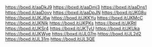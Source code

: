 <a href="https://boxd.it/aaDkJ9">https://boxd.it/aaDkJ9</a>
<a href="https://boxd.it/aaDmj3">https://boxd.it/aaDmj3</a>
<a href="https://boxd.it/aaDns1">https://boxd.it/aaDns1</a>
<a href="https://boxd.it/aaDovv">https://boxd.it/aaDovv</a>
<a href="https://boxd.it/aaDpJN">https://boxd.it/aaDpJN</a>
<a href="https://boxd.it/JKG8u">https://boxd.it/JKG8u</a>
<a href="https://boxd.it/JKJ6w">https://boxd.it/JKJ6w</a>
<a href="https://boxd.it/JKKYu">https://boxd.it/JKKYu</a>
<a href="https://boxd.it/JKMcC">https://boxd.it/JKMcC</a>
<a href="https://boxd.it/JKNIk">https://boxd.it/JKNIk</a>
<a href="https://boxd.it/JKPKs">https://boxd.it/JKPKs</a>
<a href="https://boxd.it/JKRtI">https://boxd.it/JKRtI</a>
<a href="https://boxd.it/JKSr4">https://boxd.it/JKSr4</a>
<a href="https://boxd.it/JKTyU">https://boxd.it/JKTyU</a>
<a href="https://boxd.it/JKUka">https://boxd.it/JKUka</a>
<a href="https://boxd.it/JKWye">https://boxd.it/JKWye</a>
<a href="https://boxd.it/JL07m">https://boxd.it/JL07m</a>
<a href="https://boxd.it/JL2d2">https://boxd.it/JL2d2</a>
<a href="https://boxd.it/JL31m">https://boxd.it/JL31m</a>
<a href="https://boxd.it/JL3QE">https://boxd.it/JL3QE</a>
